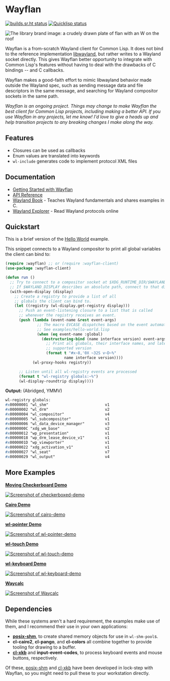 # Wayflan
[![builds.sr.ht status](https://builds.sr.ht/~shunter/wayflan/commits/test.yml.svg)](https://builds.sr.ht/~shunter/wayflan/commits/master/test.yml)
[![Quicklisp status](https://quickdocs.org/badge/wayflan.svg)](https://quickdocs.org/wayflan)

![The library brand image: a crudely drawn plate of flan with an W on the roof](./brand.png)

Wayflan is a from-scratch Wayland client for Common Lisp. It does not bind to
the reference implementation [libwayland](https://wayland.freedesktop.org/),
but rather writes to a Wayland socket directly. This gives Wayflan better
opportunity to integrate with Common Lisp's features without having to deal
with the drawbacks of C bindings -- and C callbacks.

Wayflan makes a good-faith effort to mimic libwayland behavior made outside the
Wayland spec, such as sending message data and file descriptors in the same
message, and searching for Wayland compositor sockets in the same path.

*Wayflan is an ongoing project. Things may change to make Wayflan the best
client for Common Lisp projects, including making a better API. If you use
Wayflan in any projects, let me know! I'd love to give a heads up and help
transition projects to any breaking changes I make along the way.*

## Features

- Closures can be used as callbacks
- Enum values are translated into keywords
- `wl-include` generates code to implement protocol XML files

## Documentation

- [Getting Started with Wayflan](./doc/Getting-Started-With-Wayflan.md)
- [API Reference](./doc/API-Reference.md)
- [Wayland Book](https://wayland-book.com/) - Teaches Wayland fundamentals and shares examples in C.
- [Wayland Explorer](https://wayland.app/protocols/) - Read Wayland protocols online

## Quickstart

This is a brief version of the [Hello World](./examples/hello-world.lisp) example.

This snippet connects to a Wayland compositor to print all global variables the
client can bind to:

```lisp
(require :wayflan) ;; or (require :wayflan-client)
(use-package :wayflan-client)

(defun run ()
  ;; Try to connect to a compositor socket at $XDG_RUNTIME_DIR/$WAYLAND_DISPLAY.
  ;; If $WAYLAND_DISPLAY describes an absolute path, connect to that directly.
  (with-open-display (display)
    ;; Create a registry to provide a list of all
    ;; globals the client can bind to.
    (let ((registry (wl-display.get-registry display)))
      ;; Push an event-listening closure to a list that is called
      ;; whenever the registry receives an event.
      (push (lambda (event-name &rest event-args)
              ;; The macro EVCASE dispatches based on the event automatically.
              ;; See examples/hello-world.lisp
              (when (eq event-name :global)
                (destructuring-bind (name interface version) event-args
                  ;; Print all globals, their interface names, and latest
                  ;; supported version
                  (format t "#x~8,'0X ~32S v~D~%"
                          name interface version))))
            (wl-proxy-hooks registry))

      ;; Listen until all wl-registry events are processed
      (format t "wl-registry globals:~%")
      (wl-display-roundtrip display))))
```

**Output:** (Abridged, YMMV)
```lisp
wl-registry globals:
#x00000001 "wl_shm"                         v1
#x00000002 "wl_drm"                         v2
#x00000004 "wl_compositor"                  v4
#x00000005 "wl_subcompositor"               v1
#x00000006 "wl_data_device_manager"         v3
#x0000000C "xdg_wm_base"                    v2
#x00000012 "wp_presentation"                v1
#x00000018 "wp_drm_lease_device_v1"         v1
#x0000001D "wp_viewporter"                  v1
#x00000022 "xdg_activation_v1"              v1
#x00000027 "wl_seat"                        v7
#x00000029 "wl_output"                      v4
```

## More Examples

**[Moving Checkerboard Demo](./examples/checkerboxed-demo.lisp)**

[![Screenshot of checkerboxed-demo](./examples/checkerboxed-demo.jpg)](./examples/checkerboxed-demo.lisp)

**[Cairo Demo](./examples/cairo-demo.lisp)**

[![Screenshot of cairo-demo](./examples/cairo-demo.jpg)](./examples/cairo-demo.lisp)

**[wl-pointer Demo](./examples/wl-pointer-demo.lisp)**

[![Screenshot of wl-pointer-demo](./examples/wl-pointer-demo.jpg)](./examples/wl-pointer-demo.lisp)

**[wl-touch Demo](./examples/wl-touch-demo.lisp)**

[![Screenshot of wl-touch-demo](./examples/wl-touch-demo.jpg)](./examples/wl-touch-demo.lisp)

**[wl-keyboard Demo](./examples/wl-keyboard-demo.lisp)**

[![Screenshot of wl-keyboard-demo](./examples/wl-keyboard-demo.jpg)](./examples/wl-keyboard-demo.lisp)

**[Waycalc](./examples/Waycalc.lisp)**

[![Screenshot of Waycalc](./examples/Waycalc.jpg)](./examples/Waycalc.lisp)

## Dependencies

While these systems aren't a hard requirement, the examples make use of them,
and I recommend their use in your own applications:

- **[posix-shm](https://git.sr.ht/~shunter/posix-shm)**, to create shared
  memory objects for use in `wl-shm-pool`s.
- **cl-cairo2**, **cl-pango**, and **cl-colors** all combine together to
  provide tooling for drawing to a buffer.
- **[cl-xkb](https://github.com/malcolmstill/cl-xkb/)** and
  **input-event-codes**, to process keyboard events and mouse buttons,
  respectively.

Of these, [posix-shm](https://git.sr.ht/~shunter/posix-shm) and
[cl-xkb](https://github.com/malcolmstill/cl-xkb/) have been developed in
lock-step with Wayflan, so you might need to pull these to your workstation
directly.
